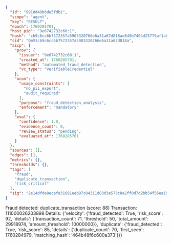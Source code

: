 ```json
{
  "id": "9910d48b6de5fdb1",
  "scope": "agent",
  "key": "RESULT",
  "epoch": 1760285701,
  "host_pid": "9e6742732c60:1",
  "hash": "cb9c6cc6b7572357a5903320766e6a31a67d818ae849b7404d25779af1a8c845",
  "cid": "QmV1cb9c6cc6b7572357a5903320766e6a31a67d818a",
  "aicp": {
    "prov": {
      "issuer": "9e6742732c60:1",
      "created_at": 1760285701,
      "method": "automated_fraud_detection",
      "vc_type": "VerifiableCredential"
    },
    "ucon": {
      "usage_constraints": [
        "no_pii_export",
        "audit_required"
      ],
      "purpose": "fraud_detection_analysis",
      "enforcement": "mandatory"
    },
    "eval": {
      "confidence": 1.0,
      "evidence_count": 0,
      "review_status": "pending",
      "evaluated_at": 1760285701
    }
  },
  "sources": [],
  "edges": [],
  "metrics": {},
  "thresholds": {},
  "tags": [
    "fraud",
    "duplicate_transaction",
    "risk_critical"
  ],
  "sig": "2e14dfde8ecafa31691eeb97c84311d83d3a573c8a2ff0d7d2bb54f56ea15b9f"
}
```

Fraud detected: duplicate_transaction (score: 88)
Transaction: 111000026203898
Details: {'velocity': {'fraud_detected': True, 'risk_score': 92, 'details': {'transaction_count': 71, 'threshold': 50, 'total_amount': 29918974, 'amount_threshold': 10000000}}, 'duplicate': {'fraud_detected': True, 'risk_score': 85, 'details': {'duplicate_count': 70, 'first_seen': 1760284979, 'matching_hash': '464b48f6c600a373'}}}